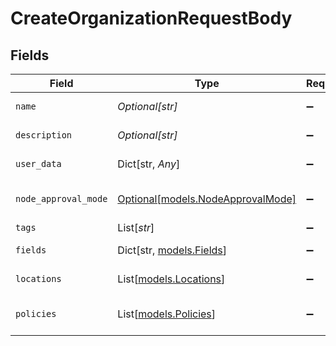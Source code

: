 # CreateOrganizationRequestBody


## Fields

| Field                                                              | Type                                                               | Required                                                           | Description                                                        |
| ------------------------------------------------------------------ | ------------------------------------------------------------------ | ------------------------------------------------------------------ | ------------------------------------------------------------------ |
| `name`                                                             | *Optional[str]*                                                    | :heavy_minus_sign:                                                 | Organization full name                                             |
| `description`                                                      | *Optional[str]*                                                    | :heavy_minus_sign:                                                 | Organization Description                                           |
| `user_data`                                                        | Dict[str, *Any*]                                                   | :heavy_minus_sign:                                                 | Custom attributes                                                  |
| `node_approval_mode`                                               | [Optional[models.NodeApprovalMode]](../models/nodeapprovalmode.md) | :heavy_minus_sign:                                                 | Device Approval Mode                                               |
| `tags`                                                             | List[*str*]                                                        | :heavy_minus_sign:                                                 | Tags                                                               |
| `fields`                                                           | Dict[str, [models.Fields](../models/fields.md)]                    | :heavy_minus_sign:                                                 | Custom Fields                                                      |
| `locations`                                                        | List[[models.Locations](../models/locations.md)]                   | :heavy_minus_sign:                                                 | List of locations                                                  |
| `policies`                                                         | List[[models.Policies](../models/policies.md)]                     | :heavy_minus_sign:                                                 | Node role policy assignments                                       |